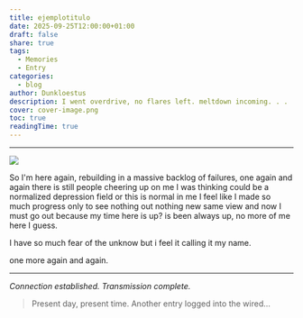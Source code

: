 ```yaml
---
title: ejemplotitulo
date: 2025-09-25T12:00:00+01:00
draft: false
share: true
tags:
  - Memories
  - Entry
categories:
  - blog
author: Dunkloestus
description: I went overdrive, no flares left. meltdown incoming. . .
cover: cover-image.png
toc: true
readingTime: true
---
```



---

![](/img/07.jpg)


So I'm here again, rebuilding in a massive backlog of failures, one again and again there is still people cheering up on me
I was thinking could be a normalized depression field or this is normal in me I feel like I made so much progress only to see nothing out nothing new same view 
and now
I must go out because my time here is up? 
is been always up, no more of me here I guess.

I have so much fear of the unknow but i feel it calling it my name.

one more again and again.


---

*Connection established. Transmission complete.*

> Present day, present time. Another entry logged into the wired...